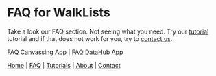 # FAQ for WalkLists

Take a look our FAQ section. Not seeing what you need. Try our 
[tutorial](../../tutorials/index.md)
tutorial and if that does not work for you, try to [contact us](../../contact/index.md).


[FAQ Canvassing App](./faq/canvassing-app/index)    |        [FAQ DataHub App](./faq/data-hub/index)

[Home](./README) | [FAQ](./faq/index) | [Tutorials](./tutorials/index) | [About](./about/index) | [Contact](./contact/index)
 

  

  
 

